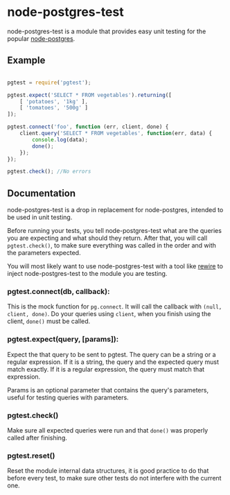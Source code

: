 # node-postgres-test
node-postgres-test is a module that provides easy unit testing for the popular [node-postgres](https://github.com/brianc/node-postgres).

## Example
```javascript

pgtest = require('pgtest');

pgtest.expect('SELECT * FROM vegetables').returning([
    [ 'potatoes', '1kg' ],
    [ 'tomatoes', '500g' ]
]);

pgtest.connect('foo', function (err, client, done) {
    client.query('SELECT * FROM vegetables', function(err, data) {
        console.log(data);
        done();
    });
});

pgtest.check(); //No errors
```

## Documentation
node-postgres-test is a drop in replacement for node-postgres, intended to be used in unit testing.

Before running your tests, you tell node-postgres-test what are the queries you are expecting and what should they return. After that, you will call ```pgtest.check()```, to make sure everything was called in the order and with the parameters expected.

You will most likely want to use node-postgres-test with a tool like [rewire](https://github.com/jhnns/rewire) to inject node-postgres-test to the module you are testing. 

### pgtest.connect(db, callback):
This is the mock function for ```pg.connect```. It will call the callback with ```(null, client, done)```. Do your queries using ```client```, when you finish using the client, ```done()``` must be called.

### pgtest.expect(query, [params]):
Expect the that query to be sent to pgtest. The query can be a string or a regular expression. If it is a string, the query and the expected query must match exactly. If it is a regular expression, the query must match that expression.

Params is an optional parameter that contains the query's parameters, useful for testing queries with parameters.

### pgtest.check()
Make sure all expected queries were run and that ```done()``` was properly called after finishing.

### pgtest.reset()
Reset the module internal data structures, it is good practice to do that before every test, to make sure other tests do not interfere with the current one.
